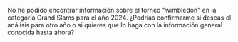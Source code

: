 No he podido encontrar información sobre el torneo "wimbledon" en la categoría Grand Slams para el año 2024. ¿Podrías confirmarme si deseas el análisis para otro año o si quieres que lo haga con la información general conocida hasta ahora?